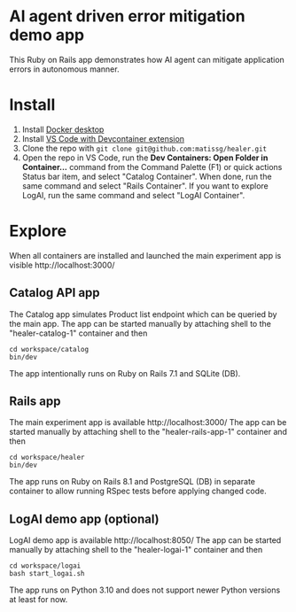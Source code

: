 # AI agent driven error mitigation demo app

This Ruby on Rails app demonstrates how AI agent can mitigate application errors in autonomous manner.

# Install

 1. Install [Docker desktop](https://www.docker.com/products/docker-desktop/)
 2. Install [VS Code with Devcontainer extension](https://code.visualstudio.com/docs/devcontainers/containers#_installation)
 3. Clone the repo with `git clone git@github.com:matissg/healer.git`
 4. Open the repo in VS Code, run the **Dev Containers: Open Folder in Container...** command from the Command Palette (F1) or quick actions Status bar item, and select "Catalog Container". When done, run the same command and select "Rails Container". If you want to explore LogAI, run the same command and select "LogAI Container".

# Explore

When all containers are installed and launched the main experiment app is visible http://localhost:3000/  

## Catalog API app

The Catalog app simulates Product list endpoint which can be queried by the main app.
The app can be started manually by attaching shell to the "healer-catalog-1" container and then

    cd workspace/catalog
    bin/dev
The app intentionally runs on Ruby on Rails 7.1 and SQLite (DB).


## Rails app

The main experiment app is available http://localhost:3000/ 
The app can be started manually by attaching shell to the "healer-rails-app-1" container and then

    cd workspace/healer
    bin/dev
The app runs on Ruby on Rails 8.1 and PostgreSQL (DB) in separate container to allow running RSpec tests before applying changed code.

## LogAI demo app (optional)

LogAI demo app is available http://localhost:8050/
The app can be started manually by attaching shell to the "healer-logai-1" container and then

    cd workspace/logai
    bash start_logai.sh
The app runs on Python 3.10 and does not support newer Python versions at least for now.
